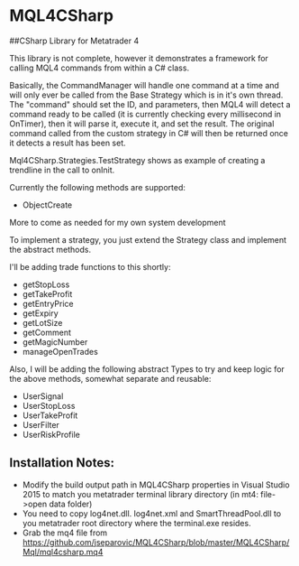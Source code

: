 # MQL4CSharp
##CSharp Library for Metatrader 4

This library is not complete, however it demonstrates a framework for calling MQL4 commands from within a C# class.

Basically, the CommandManager will handle one command at a time and will only ever be called from the Base Strategy which is in it's own thread.
The "command" should set the ID, and parameters, then MQL4 will detect a command ready to be called (it is currently checking every millisecond in OnTimer), then it will parse it, execute it, and set the result.
The original command called from the custom strategy in C# will then be returned once it detects a result has been set.

Mql4CSharp.Strategies.TestStrategy shows as example of creating a trendline in the call to onInit.

Currently the following methods are supported:
  - ObjectCreate
  
More to come as needed for my own system development

To implement a strategy, you just extend the Strategy class and implement the abstract methods.

I'll be adding trade functions to this shortly:
  - getStopLoss
  - getTakeProfit
  - getEntryPrice
  - getExpiry
  - getLotSize
  - getComment
  - getMagicNumber
  - manageOpenTrades
  
Also, I will be adding the following abstract Types to try and keep logic for the above methods, somewhat separate and reusable:
  - UserSignal
  - UserStopLoss
  - UserTakeProfit
  - UserFilter
  - UserRiskProfile
  

## Installation Notes:
- Modify the build output path in MQL4CSharp properties in Visual Studio 2015 to match you metatrader terminal library directory (in mt4: file->open data folder)
- You need to copy log4net.dll. log4net.xml and SmartThreadPool.dll to you metatrader root directory where the terminal.exe resides.
- Grab the mq4 file from https://github.com/jseparovic/MQL4CSharp/blob/master/MQL4CSharp/Mql/mql4csharp.mq4
